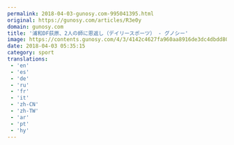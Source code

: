 ```yaml
---
permalink: 2018-04-03-gunosy.com-995041395.html
original: https://gunosy.com/articles/R3e0y
domain: gunosy.com
title: '浦和DF荻原、2人の師に恩返し（デイリースポーツ） - グノシー'
image: https://contents.gunosy.com/4/3/4142c4627fa960aa8916de3dc4dbdd80_content.jpg
date: 2018-04-03 05:35:15
category: sport
translations: 
 - 'en'
 - 'es'
 - 'de'
 - 'ru'
 - 'fr'
 - 'it'
 - 'zh-CN'
 - 'zh-TW'
 - 'ar'
 - 'pt'
 - 'hy'
---
```


